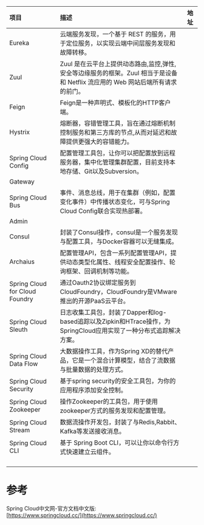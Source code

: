 | 项目 | 描述 | 地址 |
| :--- | :--- | :--- |
| Eureka | 云端服务发现，一个基于 REST 的服务，用于定位服务，以实现云端中间层服务发现和故障转移。 |  |
| Zuul | Zuul 是在云平台上提供动态路由,监控,弹性,安全等边缘服务的框架。Zuul 相当于是设备和 Netflix 流应用的 Web 网站后端所有请求的前门。 |  |
| Feign | Feign是一种声明式、模板化的HTTP客户端。 |  |
| Hystrix | 熔断器，容错管理工具，旨在通过熔断机制控制服务和第三方库的节点,从而对延迟和故障提供更强大的容错能力。 |  |
| Spring Cloud Config | 配置管理工具包，让你可以把配置放到远程服务器，集中化管理集群配置，目前支持本地存储、Git以及Subversion。 |  |
| Gateway |  |  |
| Spring Cloud Bus | 事件、消息总线，用于在集群（例如，配置变化事件）中传播状态变化，可与Spring Cloud Config联合实现热部署。 |  |
| Admin |  |  |
| Consul | 封装了Consul操作，consul是一个服务发现与配置工具，与Docker容器可以无缝集成。 |  |
| Archaius | 配置管理API，包含一系列配置管理API，提供动态类型化属性、线程安全配置操作、轮询框架、回调机制等功能。 |  |
| Spring Cloud for Cloud Foundry | 通过Oauth2协议绑定服务到CloudFoundry，CloudFoundry是VMware推出的开源PaaS云平台。 |  |
| Spring Cloud Sleuth | 日志收集工具包，封装了Dapper和log-based追踪以及Zipkin和HTrace操作，为SpringCloud应用实现了一种分布式追踪解决方案。 |  |
| Spring Cloud Data Flow | 大数据操作工具，作为Spring XD的替代产品，它是一个混合计算模型，结合了流数据与批量数据的处理方式。 |  |
| Spring Cloud Security | 基于spring security的安全工具包，为你的应用程序添加安全控制。 |  |
| Spring Cloud Zookeeper | 操作Zookeeper的工具包，用于使用zookeeper方式的服务发现和配置管理。 |  |
| Spring Cloud Stream | 数据流操作开发包，封装了与Redis,Rabbit、Kafka等发送接收消息。 |  |
| Spring Cloud CLI | 基于 Spring Boot CLI，可以让你以命令行方式快速建立云组件。 |  |
|  |  |  |
|  |  |  |
|  |  |  |
|  |  |  |

# 参考

Spring Cloud中文网-官方文档中文版:  
[https://www.springcloud.cc/](https://www.springcloud.cc/)

